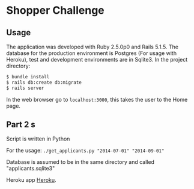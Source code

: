 Shopper Challenge
=================

## Usage

The application was developed with Ruby 2.5.0p0 and Rails 5.1.5. The database for the production environment is Postgres (For usage with Heroku), test and development environments are in Sqlite3.  In the project directory:

```bash
$ bundle install
$ rails db:create db:migrate
$ rails server
```
In the web browser go to `localhost:3000`, this takes the user to the Home page.

## Part 2 s

Script is written in Python

For the usage: `./get_applicants.py "2014-07-01" "2014-09-01"`

Database is assumed to be in the same directory and called "applicants.sqlite3"

Heroku app [Heroku](https://shopper-challege-mzellhuber.herokuapp.com/).